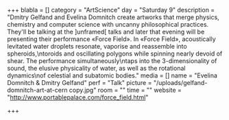+++
blabla = []
category = "ArtScience"
day = "Saturday 9"
description = "Dmitry Gelfand and Evelina Domnitch create artworks that merge physics, chemistry and computer science with uncanny philosophical practices. They'll be talking at the ]unframed[ talks and later that evening will be presenting their performance «Force Field». In «Force Field», acoustically levitated water droplets resonate, vaporise and reassemble into spheroids,\ntoroids and oscillating polygons while spinning nearly devoid of shear. The performance simultaneously\ntaps into the 3-dimensionality of sound, the elusive physicality of water, as well as the rotational dynamics\nof celestial and subatomic bodies."
media = []
name = "Evelina Domnitch & Dmitry Gelfand"
perf = "Talk"
picture = "/uploads/gelfand-domnitch-art-at-cern copy.jpg"
room = ""
time = ""
website = "http://www.portablepalace.com/force_field.html"

+++
